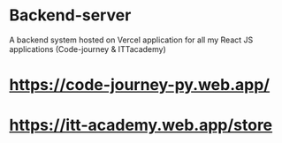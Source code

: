 # Backend-server

A backend system hosted on Vercel application for all my React JS applications (Code-journey & ITTacademy) 
# https://code-journey-py.web.app/
# https://itt-academy.web.app/store
